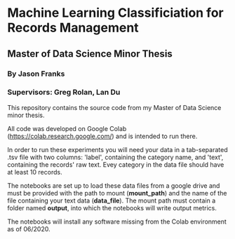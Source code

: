 # Machine Learning Classificiation for Records Management

## Master of Data Science Minor Thesis

### By Jason Franks

### Supervisors: Greg Rolan, Lan Du

This repository contains the source code from my Master of Data Science minor thesis.

All code was developed on Google Colab (https://colab.research.google.com/) and is intended to run there. 

In order to run these experiments you will need your data in a tab-separated .tsv file with two columns: 'label', containing the category name, and 'text', containing the records' raw text. Evey category in the data file should have at least 10 records. 

The notebooks are set up to load these data files from a google drive and must be provided with the path to mount (**mount_path**) and the name of the file containing your text data (**data_file**). The mount path must contain a folder named  **output**, into which the notebooks will write output metrics. 

The notebooks will install any software missing from the Colab environment as of 06/2020.


